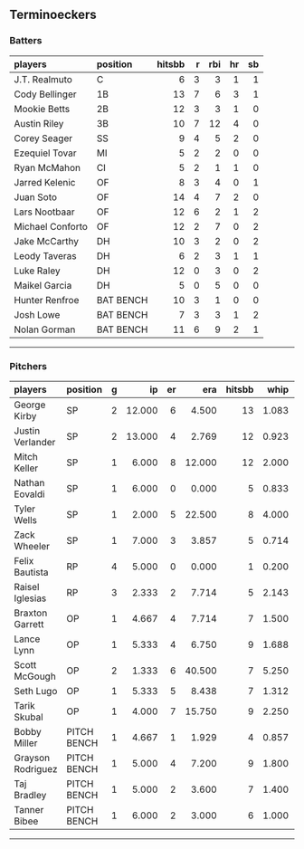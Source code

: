 ## Terminoeckers

### Batters

 
|players          |position  | hitsbb|  r| rbi| hr| sb| 
|:----------------|:---------|------:|--:|---:|--:|--:| 
|J.T. Realmuto    |C         |      6|  3|   3|  1|  1| 
|Cody Bellinger   |1B        |     13|  7|   6|  3|  1| 
|Mookie Betts     |2B        |     12|  3|   3|  1|  0| 
|Austin Riley     |3B        |     10|  7|  12|  4|  0| 
|Corey Seager     |SS        |      9|  4|   5|  2|  0| 
|Ezequiel Tovar   |MI        |      5|  2|   2|  0|  0| 
|Ryan McMahon     |CI        |      5|  2|   1|  1|  0| 
|Jarred Kelenic   |OF        |      8|  3|   4|  0|  1| 
|Juan Soto        |OF        |     14|  4|   7|  2|  0| 
|Lars Nootbaar    |OF        |     12|  6|   2|  1|  2| 
|Michael Conforto |OF        |     12|  2|   7|  0|  2| 
|Jake McCarthy    |DH        |     10|  3|   2|  0|  2| 
|Leody Taveras    |DH        |      6|  2|   3|  1|  1| 
|Luke Raley       |DH        |     12|  0|   3|  0|  2| 
|Maikel Garcia    |DH        |      5|  0|   5|  0|  0| 
|Hunter Renfroe   |BAT BENCH |     10|  3|   1|  0|  0| 
|Josh Lowe        |BAT BENCH |      7|  3|   3|  1|  2| 
|Nolan Gorman     |BAT BENCH |     11|  6|   9|  2|  1| 

* * *

### Pitchers

 
|players           |position    |  g|     ip| er|    era| hitsbb|  whip| so|  w| sv| 
|:-----------------|:-----------|--:|------:|--:|------:|------:|-----:|--:|--:|--:| 
|George Kirby      |SP          |  2| 12.000|  6|  4.500|     13| 1.083| 14|  1|  0| 
|Justin Verlander  |SP          |  2| 13.000|  4|  2.769|     12| 0.923| 13|  1|  0| 
|Mitch Keller      |SP          |  1|  6.000|  8| 12.000|     12| 2.000|  1|  0|  0| 
|Nathan Eovaldi    |SP          |  1|  6.000|  0|  0.000|      5| 0.833|  2|  1|  0| 
|Tyler Wells       |SP          |  1|  2.000|  5| 22.500|      8| 4.000|  2|  0|  0| 
|Zack Wheeler      |SP          |  1|  7.000|  3|  3.857|      5| 0.714|  7|  0|  0| 
|Felix Bautista    |RP          |  4|  5.000|  0|  0.000|      1| 0.200|  7|  1|  3| 
|Raisel Iglesias   |RP          |  3|  2.333|  2|  7.714|      5| 2.143|  1|  0|  1| 
|Braxton Garrett   |OP          |  1|  4.667|  4|  7.714|      7| 1.500|  5|  0|  0| 
|Lance Lynn        |OP          |  1|  5.333|  4|  6.750|      9| 1.688|  6|  1|  0| 
|Scott McGough     |OP          |  2|  1.333|  6| 40.500|      7| 5.250|  2|  0|  0| 
|Seth Lugo         |OP          |  1|  5.333|  5|  8.438|      7| 1.312|  5|  0|  0| 
|Tarik Skubal      |OP          |  1|  4.000|  7| 15.750|      9| 2.250|  3|  0|  0| 
|Bobby Miller      |PITCH BENCH |  1|  4.667|  1|  1.929|      4| 0.857|  5|  0|  0| 
|Grayson Rodriguez |PITCH BENCH |  1|  5.000|  4|  7.200|      9| 1.800|  4|  0|  0| 
|Taj Bradley       |PITCH BENCH |  1|  5.000|  2|  3.600|      7| 1.400|  9|  0|  0| 
|Tanner Bibee      |PITCH BENCH |  1|  6.000|  2|  3.000|      6| 1.000|  6|  0|  0| 


* * *


